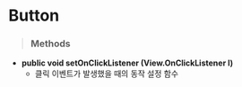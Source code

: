 # Button

> ### Methods
* **public void setOnClickListener (View.OnClickListener l)**
    - 클릭 이벤트가 발생했을 때의 동작 설정 함수